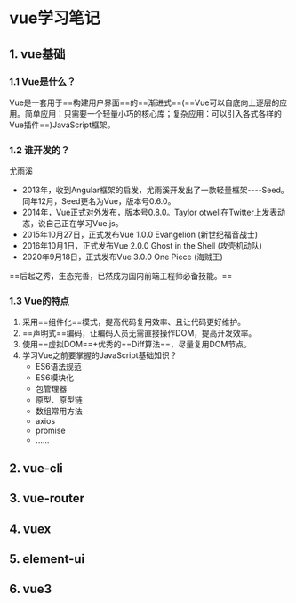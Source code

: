 # vue学习笔记

## 1. vue基础

### 1.1 Vue是什么？

Vue是一套用于==构建用户界面==的==渐进式==(==Vue可以自底向上逐层的应用。简单应用：只需要一个轻量小巧的核心库；复杂应用：可以引入各式各样的Vue插件==)JavaScript框架。

### 1.2 谁开发的？

尤雨溪

- 2013年，收到Angular框架的启发，尤雨溪开发出了一款轻量框架----Seed。同年12月，Seed更名为Vue，版本号0.6.0。
- 2014年，Vue正式对外发布，版本号0.8.0。Taylor otwell在Twitter上发表动态，说自己正在学习Vue.js。
- 2015年10月27日，正式发布Vue 1.0.0 Evangelion (新世纪福音战士)
- 2016年10月1日，正式发布Vue 2.0.0 Ghost in the Shell (攻壳机动队)
- 2020年9月18日，正式发布Vue 3.0.0 One Piece (海贼王)

==后起之秀，生态完善，已然成为国内前端工程师必备技能。==

### 1.3 Vue的特点

1. 采用==组件化==模式，提高代码复用效率、且让代码更好维护。
2. ==声明式==编码，让编码人员无需直接操作DOM，提高开发效率。
3. 使用==虚拟DOM==+优秀的==Diff算法==，尽量复用DOM节点。
4. 学习Vue之前要掌握的JavaScript基础知识？
   - ES6语法规范
   - ES6模块化
   - 包管理器
   - 原型、原型链
   - 数组常用方法
   - axios
   - promise
   - ......

## 2. vue-cli



## 3. vue-router



## 4. vuex



## 5. element-ui



## 6.  vue3

